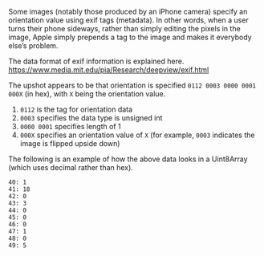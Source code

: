 

Some images (notably those produced by an iPhone camera) specify an orientation value using exif tags (metadata).  In other words, when a user turns their phone sideways, rather than simply editing the pixels in the image, Apple simply prepends a tag to the image and makes it everybody else’s problem.

The data format of exif information is explained here.
https://www.media.mit.edu/pia/Research/deepview/exif.html

The upshot appears to be that orientation is specified `0112 0003 0000 0001
000X` (in hex), with `X` being the orientation value.
1. `0112` is the tag for orientation data
2. `0003` specifies the data type is unsigned int
3. `0000 0001` specifies length of 1
4. `000X` specifies an orientation value of `X` (for example, `0003` indicates the image is flipped upside down)


The following is an example of how the above data looks in a Uint8Array (which uses decimal rather than hex). 

```
40: 1
41: 18
42: 0
43: 3
44: 0
45: 0
46: 0
47: 1
48: 0
49: 5
```

